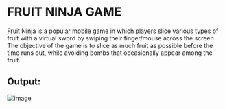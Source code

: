 # FRUIT NINJA GAME
Fruit Ninja is a popular mobile game in which players slice various types of fruit with a virtual sword by swiping their finger/mouse across the screen. The objective of the game is to slice as much fruit as possible before the time runs out, while avoiding bombs that occasionally appear among the fruit. 

## Output:
![image](https://user-images.githubusercontent.com/99204211/212653818-350c88c7-f595-40ba-9b1f-ea2b5043c6ff.png)
